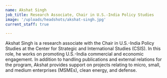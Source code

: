 ```yaml
---
name: Akshat Singh
job_title: Research Associate, Chair in U.S.-India Policy Studies
image: '/uploads/headshots/akshat-singh.jpg'
current_staff: true

---
```

Akshat Singh is a research associate with the Chair in U.S.-India Policy Studies at the Center for Strategic and International Studies (CSIS). In this role, he works on promoting U.S.-India commercial and economic engagement. In addition to handling publications and external relations for the program, Akshat provides support on projects relating to micro, small, and medium enterprises (MSMEs), clean energy, and defense.
